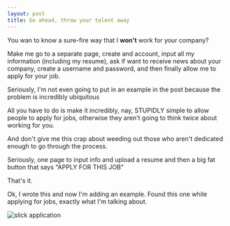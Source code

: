 ```yaml
---
layout: post
title: Go ahead, throw your talent away
---
```


You wan to know a sure-fire way that I **won't** work for your company?
<!--more-->

Make me go to a separate page, create and account, input all my information (including my resume), ask if want to receive news about your company, create a username and password, and then finally allow me to apply for your job.

<!--<img src="{{ site.baseurl }}/images/001-1-facebook.png" alt="Green Dot" class="sm-img"/>-->

Seriously, I'm not even going to put in an example in the post because the problem is incredibly ubiquitous
<!--<img src="{{ site.baseurl }}/images/001-2-facebook.png" alt="Facebook Problem" class="sm-img"/>-->

All you have to do is make it incredibly, nay, STUPIDLY simple to allow people to apply for jobs, otherwise they aren't going to think twice about working for you.

And don't give me this crap about weeding out those who aren't dedicated enough to go through the process.

Seriously, one page to input info and upload a resume and then a big fat button that says "APPLY FOR THIS JOB"

That's it.

Ok, I wrote this and now I'm adding an example. Found this one while applying for jobs, exactly what I'm talking about.

<img src="{{ site.baseurl }}/images/slick-application.png" alt="slick application" class="sm-img"/>
